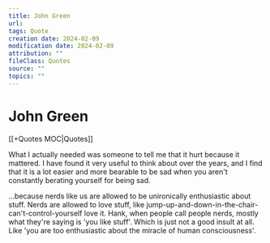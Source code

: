 ```yaml
---
title: John Green
url: 
tags: Quote
creation date: 2024-02-09
modification date: 2024-02-09
attribution: ""
fileClass: Quotes
source: ""
topics: ""
---
```


# John Green

[[+Quotes MOC|Quotes]]

What I actually needed was someone to tell me that it hurt because it mattered. I have found it very useful to think about over the years, and I find that it is a lot easier and more bearable to be sad when you aren't constantly berating yourself for being sad.

…because nerds like us are allowed to be unironically enthusiastic about stuff. Nerds are allowed to love stuff, like jump-up-and-down-in-the-chair-can't-control-yourself love it. Hank, when people call people nerds, mostly what they're saying is 'you like stuff'. Which is just not a good insult at all. Like 'you are too enthusiastic about the miracle of human consciousness'.
